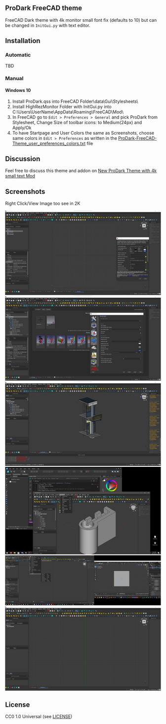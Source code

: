 ## ProDark FreeCAD theme

FreeCAD Dark theme with 4k monitor small font fix (defaults to 10) but can be changed in `InitGui.py` with text editor.

## Installation

### Automatic

TBD

### Manual

#### Windows 10

1. Install ProDark.qss into FreeCAD Folder\data\Gui\Stylesheets\ 
2. Install HighRezMonitor Folder with InitGui.py into C:\Users\UserName\AppData\Roaming\FreeCAD\Mod\
3. In FreeCAD go to `Edit > Preferences > General` and pick ProDark from Stylesheet, Change Size of toolbar icons: to Medium(24px) and Apply/Ok
4. To have Startpage and User Colors the same as Screenshots, choose same colors in `Edit > Preferences` as written in the [ProDark-FreeCAD-Theme_user_preferences_colors.txt](https://github.com/turn211/ProDark-FreeCAD-theme/blob/main/ProDark-FreeCAD-Theme_user_preferences_colors.txt) file

## Discussion

Feel free to discuss this theme and addon on [New ProDark Theme with 4k small text Mod](https://forum.freecadweb.org/viewtopic.php?f=34&t=55134&start=0)

## Screenshots

Right Click/View Image too see in 2K

![screenshot](images/Working_plane_and_color_setup.png "Working plane and color setup")
![screenshot](images/Startpage_and_Preferences.png "Startpage and Preferences")
![screenshot](images/Report_View_and_Python.png "Report View and Python")
![screenshot](images/Playing_Nice_with_Others.png "Playing Nice with Others")
![screenshot](images/FreeCAD_and_Blender.png "FreeCAD and Blender")
![screenshot](images/4K_Text_size_MOD.png "4K Text size MOD")

## License

CC0 1.0 Universal (see [LICENSE](LICENSE))
